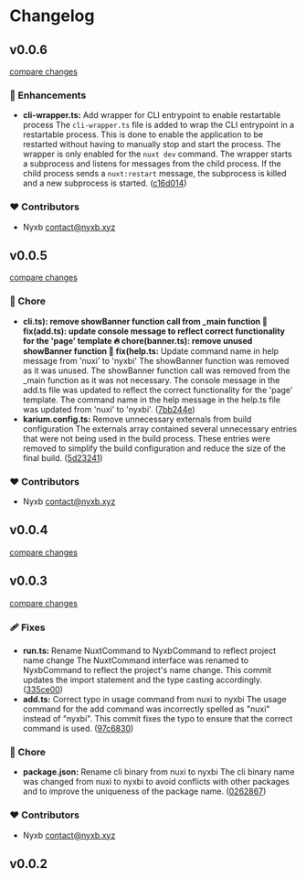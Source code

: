 # Changelog


## v0.0.6

[compare changes](https://github.com/nyxblabs/nyxbi/compare/v0.0.5...v0.0.6)


### 🚀 Enhancements

  - **cli-wrapper.ts:** Add wrapper for CLI entrypoint to enable restartable process The `cli-wrapper.ts` file is added to wrap the CLI entrypoint in a restartable process. This is done to enable the application to be restarted without having to manually stop and start the process. The wrapper is only enabled for the `nuxt dev` command. The wrapper starts a subprocess and listens for messages from the child process. If the child process sends a `nuxt:restart` message, the subprocess is killed and a new subprocess is started. ([c16d014](https://github.com/nyxblabs/nyxbi/commit/c16d014))

### ❤️  Contributors

- Nyxb <contact@nyxb.xyz>

## v0.0.5

[compare changes](https://github.com/nyxblabs/nyxbi/compare/v0.0.4...v0.0.5)


### 🏡 Chore

  - **cli.ts): remove showBanner function call from _main function 🐛 fix(add.ts): update console message to reflect correct functionality for the 'page' template 🔥 chore(banner.ts): remove unused showBanner function 🐛 fix(help.ts:** Update command name in help message from 'nuxi' to 'nyxbi' The showBanner function was removed as it was unused. The showBanner function call was removed from the _main function as it was not necessary. The console message in the add.ts file was updated to reflect the correct functionality for the 'page' template. The command name in the help message in the help.ts file was updated from 'nuxi' to 'nyxbi'. ([7bb244e](https://github.com/nyxblabs/nyxbi/commit/7bb244e))
  - **karium.config.ts:** Remove unnecessary externals from build configuration The externals array contained several unnecessary entries that were not being used in the build process. These entries were removed to simplify the build configuration and reduce the size of the final build. ([5d23241](https://github.com/nyxblabs/nyxbi/commit/5d23241))

### ❤️  Contributors

- Nyxb <contact@nyxb.xyz>

## v0.0.4

[compare changes](https://github.com/nyxblabs/nyxbi/compare/v0.0.3...v0.0.4)

## v0.0.3

[compare changes](https://github.com/nyxblabs/nyxbi/compare/v0.0.2...v0.0.3)


### 🩹 Fixes

  - **run.ts:** Rename NuxtCommand to NyxbCommand to reflect project name change The NuxtCommand interface was renamed to NyxbCommand to reflect the project's name change. This commit updates the import statement and the type casting accordingly. ([335ce00](https://github.com/nyxblabs/nyxbi/commit/335ce00))
  - **add.ts:** Correct typo in usage command from nuxi to nyxbi The usage command for the add command was incorrectly spelled as "nuxi" instead of "nyxbi". This commit fixes the typo to ensure that the correct command is used. ([97c6830](https://github.com/nyxblabs/nyxbi/commit/97c6830))

### 🏡 Chore

  - **package.json:** Rename cli binary from nuxi to nyxbi The cli binary name was changed from nuxi to nyxbi to avoid conflicts with other packages and to improve the uniqueness of the package name. ([0262867](https://github.com/nyxblabs/nyxbi/commit/0262867))

### ❤️  Contributors

- Nyxb <contact@nyxb.xyz>

## v0.0.2

